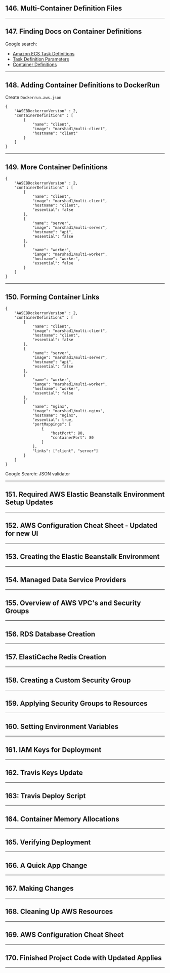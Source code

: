 ##  146. Multi-Container Definition Files

***

##  147. Finding Docs on Container Definitions

Google search: 
* [Amazon ECS Task Definitions](https://docs.aws.amazon.com/AmazonECS/latest/developerguide/task_definitions.html)
* [Task Definition Parameters](https://docs.aws.amazon.com/AmazonECS/latest/developerguide/task_definition_parameters.html)
* [Container Definitions](https://docs.aws.amazon.com/AmazonECS/latest/developerguide/task_definition_parameters.html#container_definitions)

***

## 148. Adding Container Definitions to DockerRun

Create `Dockerrun.aws.json`

```
{
    "AWSEBDockerrunVersion" : 2,
    "containerDefinitions" : [
        {
            "name": "client",
            "image": "marshad1/multi-client",
            "hostname": "client"
        }
    ]
}
```

***

## 149. More Container Definitions

```
{
    "AWSEBDockerrunVersion" : 2,
    "containerDefinitions" : [
        {
            "name": "client",
            "image": "marshad1/multi-client",
            "hostname": "client",
            "essential": false
        },
        {
            "name": "server",
            "image": "marshad1/multi-server",
            "hostname": "api",
            "essential": false
        },
        {
            "name": "worker",
            "iamge": "marshad1/multi-worker",
            "hostname": "worker",
            "essential": false
        }
    ]
}
```

***

## 150. Forming Container Links

```
{
    "AWSEBDockerrunVersion" : 2,
    "containerDefinitions" : [
        {
            "name": "client",
            "image": "marshad1/multi-client",
            "hostname": "client",
            "essential": false
        },
        {
            "name": "server",
            "image": "marshad1/multi-server",
            "hostname": "api",
            "essential": false
        },
        {
            "name": "worker",
            "iamge": "marshad1/multi-worker",
            "hostname": "worker",
            "essential": false
        },
        {
            "name": "nginx",
            "image": "marshad1/multi-nginx",
            "hostname": "nginx",
            "essential": true,
            "portMappings": [
                {
                    "hostPort": 80,
                    "containerPort": 80
                }
            ],
            "links": ["client", "server"]
        }
    ]
}
```

Google Search: JSON validator

***

## 151. Required AWS Elastic Beanstalk Environment Setup Updates

***

## 152. AWS Configuration Cheat Sheet - Updated for new UI

***

## 153. Creating the Elastic Beanstalk Environment

***

## 154. Managed Data Service Providers

***

## 155. Overview of AWS VPC's and Security Groups

***

## 156. RDS Database Creation

***

## 157. ElastiCache Redis Creation

***

## 158. Creating a Custom Security Group

***

## 159. Applying Security Groups to Resources

***

## 160. Setting Environment Variables

***

## 161. IAM Keys for Deployment

***

## 162. Travis Keys Update

***

## 163: Travis Deploy Script

***

## 164. Container Memory Allocations

***

##  165. Verifying Deployment

***

##  166. A Quick App Change

***

## 167. Making Changes

***

## 168. Cleaning Up AWS Resources

***

## 169. AWS Configuration Cheat Sheet

***

## 170. Finished Project Code with Updated Applies

***
